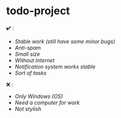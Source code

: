 # todo-project

:heavy_check_mark: :

*  *Stable work (still have some minor bugs)*
*  *Anti-spam*
*  *Small size*
*  *Without Internet*
* *Notification system works stable*
* *Sort of tasks*

:x: :
* *Only Windows (OS)*
* *Need a computer for work*
* *Not stylish*
